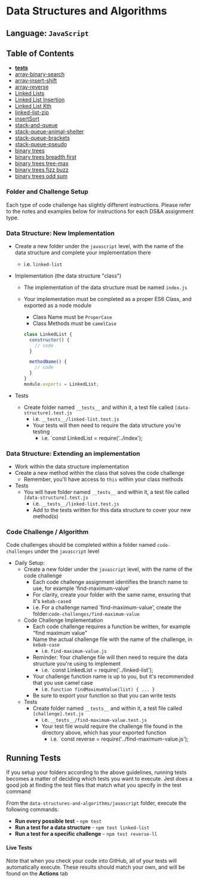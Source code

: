 # Data Structures and Algorithms

## Language: `JavaScript`

## Table of Contents

- [__tests__](./__tests__)
- [array-binary-search](./array-binary-search/README.md)
- [array-insert-shift](./array-insert-shift/README.md)
- [array-reverse](./array-reverse/README.md)
- [Linked Lists](./linked-list/README.md)
- [Linked List Insertion](./linked-list/README-list-insertion.md)
- [Linked List Kth](./linked-list/README-list-kth.md)
- [linked-list-zip](./linked-list/README-list-zip.md)
- [insertSort](./sorts/insertionSort/README.md)
- [stack-and-queue](./stack-and-queue/README.md)
- [stack-queue-animal-shelter](./stack-queue/README-SQAS.md)
- [stack-queue-brackets](./stack-queue/README-SQB.md)
- [stack-queue-pseudo](./stack-queueu/README-SQP.md)
- [binary trees](./binary_tree/README.md)
- [binary trees breadth first](./binary_tree/README-tree-breadth-first.md)
- [binary trees tree-max](./binary_tree/README-tree-max.md)
- [binary trees fizz buzz](./binary_tree/README-tree-fizz-buzz.md)
- [binary trees odd sum](./binary_tree/README-tree-odd-sum.md)

### Folder and Challenge Setup

Each type of code challenge has slightly different instructions. Please refer to the notes and examples below for instructions for each DS&A assignment type.

### Data Structure: New Implementation

- Create a new folder under the `javascript` level, with the name of the data structure and complete your implementation there
  - i.e. `linked-list`
- Implementation (the data structure "class")

  - The implementation of the data structure must be named `index.js`
  - Your implementation must be completed as a proper ES6 Class, and exported as a node module

    - Class Name must be `ProperCase`
    - Class Methods must be `camelCase`

    ```javascript
    class LinkedList {
      constructor() {
        // code
      }

      methodName() {
        // code
      }
    }
    module.exports = LinkedList;
    ```

- Tests
  - Create folder named `__tests__` and within it, a test file called `[data-structure].test.js`
    - i.e. `__tests__/linked-list.test.js`
    - Your tests will then need to require the data structure you're testing
      - i.e. `const LinkedList = require('../index');

### Data Structure: Extending an implementation

- Work within the data structure implementation
- Create a new method within the class that solves the code challenge
  - Remember, you'll have access to `this` within your class methods
- Tests
  - You will have folder named `__tests__` and within it, a test file called `[data-structure].test.js`
    - i.e. `__tests__/linked-list.test.js`
    - Add to the tests written for this data structure to cover your new method(s)

### Code Challenge / Algorithm

Code challenges should be completed within a folder named `code-challenges` under the `javascript` level

- Daily Setup:
  - Create a new folder under the `javascript` level, with the name of the code challenge
    - Each code challenge assignment identifies the branch name to use, for example 'find-maximum-value'
    - For clarity, create your folder with the same name, ensuring that it's `kebab-cased`
    - i.e. For a challenge named 'find-maximum-value', create the folder:`code-challenges/find-maximum-value`
  - Code Challenge Implementation
    - Each code challenge requires a function be written, for example "find maximum value"
    - Name the actual challenge file with the name of the challenge, in `kebab-case`
      - i.e. `find-maximum-value.js`
    - Reminder: Your challenge file will then need to require the data structure you're using to implement
      - i.e. `const LinkedList = require('../linked-list');
    - Your challenge function name is up to you, but it's recommended that you use camel case
      - i.e. `function findMaximumValue(list) { ... }`
    - Be sure to export your function so that you can write tests
  - Tests
    - Create folder named `__tests__` and within it, a test file called `[challenge].test.js`
      - i.e. `__tests__/find-maximum-value.test.js`
      - Your test file would require the challenge file found in the directory above, which has your exported function
        - i.e. `const reverse = require('../find-maximum-value.js');

## Running Tests

If you setup your folders according to the above guidelines, running tests becomes a matter of deciding which tests you want to execute. Jest does a good job at finding the test files that match what you specify in the test command

From the `data-structures-and-algorithms/javascript` folder, execute the following commands:

- **Run every possible test** - `npm test`
- **Run a test for a data structure** - `npm test linked-list`
- **Run a test for a specific challenge** - `npm test reverse-ll`

#### Live Tests

Note that when you check your code into GitHub, all of your tests will automatically execute. These results should match your own, and will be found on the **Actions** tab
